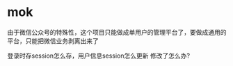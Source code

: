 mok
===

由于微信公众号的特殊性，这个项目只能做成单用户的管理平台了，要做成通用的平台，只能把微信业务剥离出来了

登录时存session怎么存，用户信息session怎么更新 修改了怎么办?


 
    